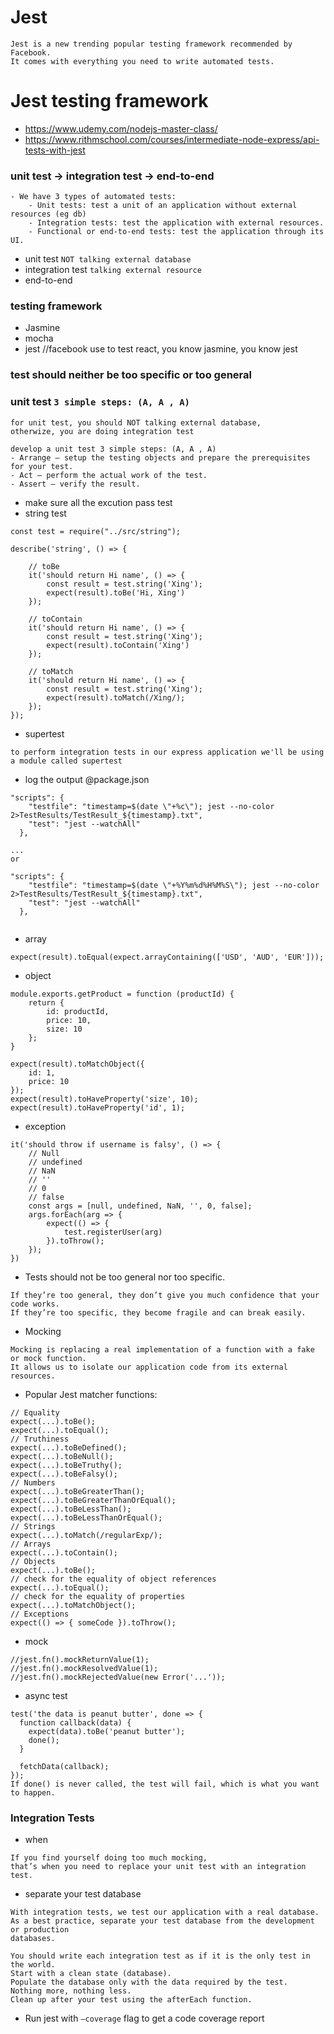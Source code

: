 # Jest 
```
Jest is a new trending popular testing framework recommended by Facebook. 
It comes with everything you need to write automated tests.
```
# Jest testing framework
- https://www.udemy.com/nodejs-master-class/
- https://www.rithmschool.com/courses/intermediate-node-express/api-tests-with-jest
### unit test -> integration test -> end-to-end
```
- We have 3 types of automated tests:
    - Unit tests: test a unit of an application without external resources (eg db) 
    - Integration tests: test the application with external resources.
    - Functional or end-to-end tests: test the application through its UI.
```
- unit test ```NOT talking external database```
- integration test ```talking external resource```
- end-to-end
### testing framework
- Jasmine
- mocha
- jest //facebook use to test react, you know jasmine, you know jest
###  test should neither be too specific or too general
### unit test ```3 simple steps: (A, A , A)```
```
for unit test, you should NOT talking external database,
otherwize, you are doing integration test
```
```
develop a unit test 3 simple steps: (A, A , A)
- Arrange – setup the testing objects and prepare the prerequisites for your test.
- Act – perform the actual work of the test.
- Assert – verify the result.
```
- make sure all the excution pass test
- string test
```
const test = require("../src/string");

describe('string', () => {

    // toBe
    it('should return Hi name', () => {
        const result = test.string('Xing');
        expect(result).toBe('Hi, Xing')
    });

    // toContain
    it('should return Hi name', () => {
        const result = test.string('Xing');
        expect(result).toContain('Xing')
    });

    // toMatch
    it('should return Hi name', () => {
        const result = test.string('Xing');
        expect(result).toMatch(/Xing/);
    });
});
```
- supertest 
```
to perform integration tests in our express application we'll be using a module called supertest
```
- log the output @package.json
```
"scripts": {
    "testfile": "timestamp=$(date \"+%c\"); jest --no-color 2>TestResults/TestResult_${timestamp}.txt",
    "test": "jest --watchAll"
  },
  
...
or 

"scripts": {
    "testfile": "timestamp=$(date \"+%Y%m%d%H%M%S\"); jest --no-color 2>TestResults/TestResult_${timestamp}.txt",
    "test": "jest --watchAll"
  },
  
```
- array
```
expect(result).toEqual(expect.arrayContaining(['USD', 'AUD', 'EUR']));
```
- object
```
module.exports.getProduct = function (productId) {
    return {
        id: productId,
        price: 10,
        size: 10
    };
}
```
```
expect(result).toMatchObject({
    id: 1,
    price: 10
});
expect(result).toHaveProperty('size', 10);
expect(result).toHaveProperty('id', 1);
```
- exception
```
it('should throw if username is falsy', () => {
    // Null
    // undefined
    // NaN
    // ''
    // 0
    // false
    const args = [null, undefined, NaN, '', 0, false];
    args.forEach(arg => {
        expect(() => {
            test.registerUser(arg)
        }).toThrow();
    });
})
```
- Tests should not be too general nor too specific. 
```
If they’re too general, they don’t give you much confidence that your code works. 
If they’re too specific, they become fragile and can break easily. 
```
- Mocking 
```
Mocking is replacing a real implementation of a function with a fake or mock function. 
It allows us to isolate our application code from its external resources.
```
- Popular Jest matcher functions:
```
// Equality
expect(...).toBe(); 
expect(...).toEqual();
// Truthiness
expect(...).toBeDefined(); 
expect(...).toBeNull(); 
expect(...).toBeTruthy();
expect(...).toBeFalsy();
// Numbers
expect(...).toBeGreaterThan(); 
expect(...).toBeGreaterThanOrEqual(); 
expect(...).toBeLessThan(); 
expect(...).toBeLessThanOrEqual();
// Strings
expect(...).toMatch(/regularExp/);
// Arrays
expect(...).toContain();
// Objects
expect(...).toBe(); 
// check for the equality of object references 
expect(...).toEqual(); 
// check for the equality of properties 
expect(...).toMatchObject();
// Exceptions
expect(() => { someCode }).toThrow();
```
- mock
```
//jest.fn().mockReturnValue(1);
//jest.fn().mockResolvedValue(1);
//jest.fn().mockRejectedValue(new Error('...'));
```
- async test
```
test('the data is peanut butter', done => {
  function callback(data) {
    expect(data).toBe('peanut butter');
    done();
  }

  fetchData(callback);
});
If done() is never called, the test will fail, which is what you want to happen.
```
### Integration Tests
- when
```
If you find yourself doing too much mocking, 
that’s when you need to replace your unit test with an integration test. 
```
-  separate your test database
```
With integration tests, we test our application with a real database. 
As a best practice, separate your test database from the development or production
databases. 

You should write each integration test as if it is the only test in the world. 
Start with a clean state (database). 
Populate the database only with the data required by the test. 
Nothing more, nothing less. 
Clean up after your test using the afterEach function.
```
- Run jest with ```—coverage``` flag to get a code coverage report
